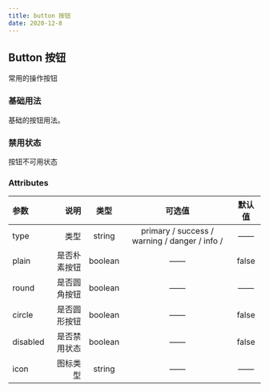 ```yaml
---
title: button 按钮
date: 2020-12-8
---
```


<style>
.row{
  margin-bottom: 15px;
}
.row .tex-button{
  margin-right: 20px;
}
</style>
<script>
export default {
  data () {
    return {
      bthtml: `<template>
    <div>
      <div class='row'>
        <tex-button >默认按钮</tex-button>
        <tex-button type="primary">主要按钮</tex-button>
        <tex-button type="success">成功按钮</tex-button>
        <tex-button type="info">信息按钮</tex-button>
        <tex-button type="warning">警告按钮</tex-button>
        <tex-button type="danger">危险按钮</tex-button>
      </div>
      <div class='row'>
        <tex-button >朴素按钮</tex-button>
        <tex-button plain type="primary">主要按钮</tex-button>
        <tex-button plain type="success">成功按钮</tex-button>
        <tex-button plain type="info">信息按钮</tex-button>
        <tex-button plain type="warning">警告按钮</tex-button>
        <tex-button plain type="danger">危险按钮</tex-button>
      </div>
      <div class='row'>
        <tex-button round>圆角按钮</tex-button>
        <tex-button round type="primary">主要按钮</tex-button>
        <tex-button round type="success">成功按钮</tex-button>
        <tex-button round type="info">信息按钮</tex-button>
        <tex-button round type="warning">警告按钮</tex-button>
        <tex-button round type="danger">危险按钮</tex-button>
      </div>
      <div class='row'>
        <tex-button circle icon="tex-icon-search"></tex-button>
        <tex-button circle icon="tex-icon-edit" type="primary"></tex-button>
        <tex-button circle icon="tex-icon-check" type="success"></tex-button>
        <tex-button circle icon="tex-icon-message" type="info"></tex-button>
        <tex-button circle icon="tex-icon-star-off" type="warning"></tex-button>
        <tex-button circle icon="tex-icon-delete" type="danger"></tex-button>
      </div>
     </div>
</template>
<script>`,
btnjs:`export default {
         methods: {},
        }`,
btnhtml1:`<template>
    <div>
      <div class='row'>
        <tex-button disabled>默认按钮</tex-button>
        <tex-button type="primary" disabled>主要按钮</tex-button>
        <tex-button type="success" disabled>成功按钮</tex-button>
        <tex-button type="info" disabled>信息按钮</tex-button>
        <tex-button type="warning" disabled>警告按钮</tex-button>
        <tex-button type="danger" disabled>危险按钮</tex-button>
      </div>
     </div>
</template>`,
btnjs1:`export default {
         methods: {},
        }`
    }
  },
  methods: {
    click () {
      this.value = '点击过'
    }
  }
}
</script>

## Button 按钮
常用的操作按钮
<br/>

### 基础用法
基础的按钮用法。


<template>
  <demo-block class="demo-box">
    <div class="source" slot="source">
    <!-- 展示的组件内容 -->
      <div class='row'>
        <tex-button >默认按钮</tex-button>
        <tex-button type="primary">主要按钮</tex-button>
        <tex-button type="success">成功按钮</tex-button>
        <tex-button type="info">信息按钮</tex-button>
        <tex-button type="warning">警告按钮</tex-button>
        <tex-button type="danger">危险按钮</tex-button>
      </div>
      <div class='row'>
        <tex-button >朴素按钮</tex-button>
        <tex-button plain type="primary">主要按钮</tex-button>
        <tex-button plain type="success">成功按钮</tex-button>
        <tex-button plain type="info">信息按钮</tex-button>
        <tex-button plain type="warning">警告按钮</tex-button>
        <tex-button plain type="danger">危险按钮</tex-button>
      </div>
      <div class='row'>
        <tex-button round>圆角按钮</tex-button>
        <tex-button round type="primary">主要按钮</tex-button>
        <tex-button round type="success">成功按钮</tex-button>
        <tex-button round type="info">信息按钮</tex-button>
        <tex-button round type="warning">警告按钮</tex-button>
        <tex-button round type="danger">危险按钮</tex-button>
      </div>
      <div class='row'>
        <tex-button circle icon="tex-icon-search"></tex-button>
        <tex-button circle icon="tex-icon-edit" type="primary"></tex-button>
        <tex-button circle icon="tex-icon-check" type="success"></tex-button>
        <tex-button circle icon="tex-icon-message" type="info"></tex-button>
        <tex-button circle icon="tex-icon-star-off" type="warning"></tex-button>
        <tex-button circle icon="tex-icon-delete"  type="danger"></tex-button>
      </div>
    </div>
    <div class="highlight" slot="highlight" >
      <!-- desciption -->
     <div class="description">
      使用<code>type</code>、<code>plain</code>、<code>round</code>、和<code>circle</code>属性来定义 Button 的样式。
     </div>
      <pre v-highlight>
              <code class="language-html">{{bthtml}}</code>
        </pre>
    </div>
  </demo-block>
</template>

### 禁用状态
按钮不可用状态


<template>
  <demo-block class="demo-box">
    <div class="source" slot="source">
    <!-- 展示的组件内容 -->
      <div class='row'>
        <tex-button disabled>默认按钮</tex-button>
        <tex-button type="primary" disabled>主要按钮</tex-button>
        <tex-button type="success" disabled>成功按钮</tex-button>
        <tex-button type="info" disabled>信息按钮</tex-button>
        <tex-button type="warning" disabled>警告按钮</tex-button>
        <tex-button type="danger" disabled>危险按钮</tex-button>
      </div>
    </div>
    <div class="highlight" slot="highlight" >
      <!-- desciption -->
     <div class="description">
      你可以使用<code>disabled</code>属性来定义按钮是否可用，它接受一个<code>Boolean</code>值。
     </div>
      <pre v-highlight>
              <code class="language-html">
              {{btnhtml1}}
              </code>
        </pre>
    </div>
  </demo-block>
</template>

### Attributes
| 参数 | 说明 | 类型 | 可选值 | 默认值 |
| :-----| ----: | :----: | :----: | :----: | 
| type | 类型 | string |primary / success / warning / danger / info /  |—— |
| plain | 是否朴素按钮 | boolean |—— |false |
| round | 是否圆角按钮 | boolean |—— |—— |
| circle | 是否圆形按钮 | boolean |—— |false |
| disabled | 是否禁用状态 | boolean |—— |false |
| icon | 图标类型 | string |—— |—— |

<!-- https://www.jb51.net/article/156264.htm -->